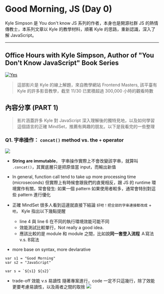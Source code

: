 Good Morning, JS (Day 0)
===


Kyle Simpson 是 You don't know JS 系列的作者，本身也是開源社群 JS 的熱情傳教士，本系列文章以 Kyle 的教學材料，順著 Kyle 的思路，重新認識，深入了解 JavaScript。

-----

## Office Hours with Kyle Simpson, Author of "You Don't Know JavaScript" Book Series
[![Yes](https://img.youtube.com/vi/YC8AQuuszOo/0.jpg)](https://www.youtube.com/watch?v=YC8AQuuszOo)

> 這部影片是 Kyle 的線上解題，來自教學網站 Frontend Masters, 該平臺有 Kyle 的許多影音教學，截至 11/30 已累積超過 300,000 小時的觀看時數


## 內容分享 (PART 1)

> 影片涵蓋許多 Kyle 對 JavaScript 深入理解後的獨特見地，以及如何學習這個語言的正確 MindSet，推薦有興趣的朋友。以下是我看完的一些整理

### Q1. 字串操作： `concat()` method vs. the `+` operator 

![](https://i.imgur.com/EsX3J4q.png)

* **String are immutable**，
    字串操作實際上不會改變該字串，就算叫 `.concat()`，其實底層只是把原值當 input，而輸出新值

* In general, function call tend to take up more processing time (microseconds)
    但實際上有時候會跟我們的直覺相反，跟 JS 的 runtime 環境實作有關，常會發生: 如果一個 pattern 如果使用者較多，通常會特別對這些 pattern 進行優化


* 正確 MindSet
很多人看到這邊就直接下結論 `好吧！把全部的字串連接都改成` + `吧`， Kyle 指出以下幾點提醒
    * line 4 與 line 6 在不同的執行環境效能可能不同
    * 效能測試比較單行，Not really a good idea.
    * 應該比較的是 module 和 module 之間，比如說**同一套登入流程**
    Ａ寫法 v.s. B寫法

* more base on syntax, more devlarative
```javascript=
var s1 = "Good Morning"
var s2 = "JavaScript"

var s = `${s1} ${s2}`
```

* trade-off 效能 v.s 易讀性
隨著專案進行，code 一定不只這幾行，除了效能更要考慮易讀性，以及兩者之間的取捨
![](https://i.imgur.com/sUpldEq.png)


